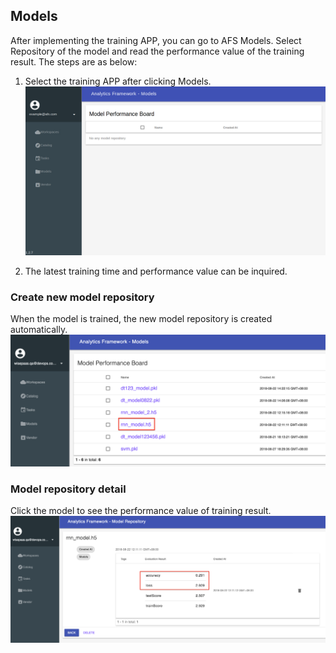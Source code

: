 ## Models
After implementing the training APP, you can go to AFS Models. Select Repository of the model and read the performance value of the training result. The steps are as below:

1. Select the training APP after clicking Models.
![](../_static/images/portal/models/default.png)

2. The latest training time and performance value can be inquired.

### Create new model repository
When the model is trained, the new model repository is created automatically.
![](../_static/images/portal/models/model_01.png)

### Model repository detail
Click the model to see the performance value of training result.
![](../_static/images/portal/models/model_02.png)
